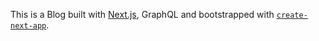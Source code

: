 This is a Blog built with [Next.js](https://nextjs.org/), GraphQL and bootstrapped with [`create-next-app`](https://github.com/vercel/next.js/tree/canary/packages/create-next-app).


